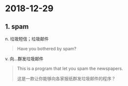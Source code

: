 # 2018-12-29

## 1. spam

n. 垃圾短信；垃圾邮件

> Have you bothered by spam?

v. 向...群发垃圾邮件

> This is a program that let you spam the newspapers.
> 
> 这是一款让你能够向各家报纸群发垃圾邮件的程序？